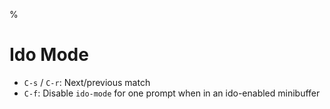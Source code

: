 %

# Ido Mode

- `C-s` / `C-r`: Next/previous match
- `C-f`: Disable `ido-mode` for one prompt when in an ido-enabled minibuffer
